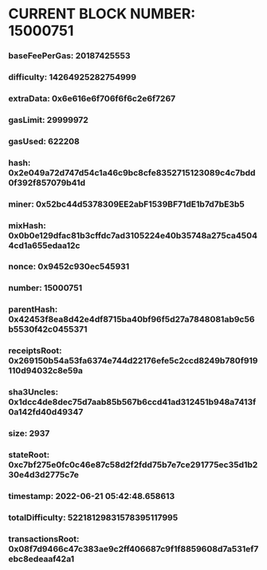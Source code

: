 # CURRENT BLOCK NUMBER: 15000751

### baseFeePerGas: 20187425553
### difficulty: 14264925282754999
### extraData: 0x6e616e6f706f6f6c2e6f7267
### gasLimit: 29999972
### gasUsed: 622208
### hash: 0x2e049a72d747d54c1a46c9bc8cfe8352715123089c4c7bdd0f392f857079b41d
### miner: 0x52bc44d5378309EE2abF1539BF71dE1b7d7bE3b5
### mixHash: 0x0b0e129dfac81b3cffdc7ad3105224e40b35748a275ca45044cd1a655edaa12c
### nonce: 0x9452c930ec545931
### number: 15000751
### parentHash: 0x42453f8ea8d42e4df8715ba40bf96f5d27a7848081ab9c56b5530f42c0455371
### receiptsRoot: 0x269150b54a53fa6374e744d22176efe5c2ccd8249b780f919110d94032c8e59a
### sha3Uncles: 0x1dcc4de8dec75d7aab85b567b6ccd41ad312451b948a7413f0a142fd40d49347
### size: 2937
### stateRoot: 0xc7bf275e0fc0c46e87c58d2f2fdd75b7e7ce291775ec35d1b230e4d3d2775c7e
### timestamp: 2022-06-21 05:42:48.658613
### totalDifficulty: 52218129831578395117995
### transactionsRoot: 0x08f7d9466c47c383ae9c2ff406687c9f1f8859608d7a531ef7ebc8edeaaf42a1
